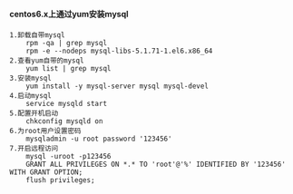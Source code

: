 #### centos6.x上通过yum安装mysql
    1.卸载自带mysql
        rpm -qa | grep mysql
        rpm -e --nodeps mysql-libs-5.1.71-1.el6.x86_64
    2.查看yum自带的mysql
        yum list | grep mysql
    3.安装mysql
        yum install -y mysql-server mysql mysql-devel
    4.启动mysql
        service mysqld start
    5.配置开机启动
        chkconfig mysqld on
    6.为root用户设置密码
        mysqladmin -u root password '123456'
    7.开启远程访问
        mysql -uroot -p123456
        GRANT ALL PRIVILEGES ON *.* TO 'root'@'%' IDENTIFIED BY '123456' WITH GRANT OPTION;
        flush privileges;